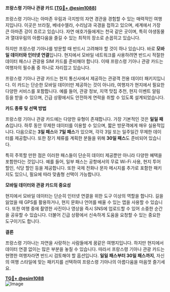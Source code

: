 **프랑스령 기아나 관광 카드 [[TG💪+ @esim1088](https://t.me/s/esim1088)]**

프랑스령 기아나는 아마존 우림과 극지방의 자연 경관을 경험할 수 있는 매력적인 여행지입니다. 이곳은 브라질, 베네수엘라, 수리남과 국경을 접하고 있으며, 세계에서 가장 큰 아마존 강이 흐르고 있습니다. 자연 애호가들에게는 천국 같은 곳이며, 특히 야생동물과 열대우림의 아름다움을 즐길 수 있는 최적의 장소로 손꼽히고 있습니다.

하지만 프랑스령 기아나를 방문할 때 반드시 고려해야 할 것이 하나 있습니다. 바로 **모바일 데이터와 인터넷 연결**입니다. 현지에서 모바일 네트워크를 사용하려면 반드시 적절한 데이터 패스나 관광용 SIM 카드를 준비해야 합니다. 이때 프랑스령 기아나 관광 카드는 여행자의 필수품 중 하나로 자리잡고 있습니다.

프랑스령 기아나 관광 카드는 현지 통신사에서 제공하는 관광객 전용 데이터 패키지입니다. 이 카드는 단순한 모바일 데이터만 제공하는 것이 아니라, 여행자가 현지에서 필요한 다양한 서비스를 포함합니다. 예를 들어, 관광 정보, 지역 맛집 추천, 현지 이벤트 알림 등을 받을 수 있으며, 긴급 상황에서도 안전하게 연락을 취할 수 있도록 설계되었습니다.

**카드 종류 및 선택 방법**

프랑스령 기아나 관광 카드에는 다양한 유형이 존재합니다. 가장 기본적인 것은 **일일 패스**입니다. 하루 동안 무제한 데이터를 이용할 수 있으며, 짧은 방문객에게 매우 실용적입니다. 다음으로는 **3일 패스**와 **7일 패스**가 있으며, 각각 3일 또는 일주일간 무제한 데이터를 제공합니다. 또한 장기 체류를 계획한 분들을 위해 **30일 패스**도 준비되어 있습니다.

특히 주목할 만한 점은 이러한 패스들이 단순히 데이터 제공뿐만 아니라 다양한 혜택을 포함한다는 것입니다. 예를 들어, 일부 패스는 공항에서의 무료 Wi-Fi 사용, 현지 투어 할인, 식당 할인 등을 제공합니다. 또한 국제 전화나 문자 메시지를 추가로 포함한 패키지도 있으니, 필요에 따라 맞춤형 선택이 가능합니다.

**모바일 데이터와 관광 카드의 중요성**

현지에서 모바일 데이터는 단순히 인터넷 연결을 위한 도구 이상의 역할을 합니다. 길을 잃었을 때 GPS를 활용하거나, 현지 문화나 언어를 배울 수 있는 앱을 사용할 수 있습니다. 또한 여행 중에 촬영한 사진이나 영상을 즉시 SNS에 업로드할 수 있어 소중한 순간을 공유할 수 있습니다. 더불어 긴급 상황에서 신속하게 도움을 요청할 수 있는 중요한 도구이기도 합니다.

**결론**

프랑스령 기아나는 자연을 사랑하는 사람들에게 꿈같은 여행지입니다. 하지만 현지에서 데이터 연결 없이는 많은 부분을 놓칠 수 있습니다. 따라서 프랑스령 기아나 관광 카드는 현명한 여행자라면 반드시 검토해야 할 옵션입니다. **일일 패스부터 30일 패스까지**, 자신의 여행 스타일에 맞는 패키지를 선택하여 프랑스령 기아나의 아름다움을 마음껏 즐기세요.

**[TG💪+ @esim1088](https://t.me/s/esim1088)**  
![Image](https://i.postimg.cc/Y0z9fWf4/image.png)